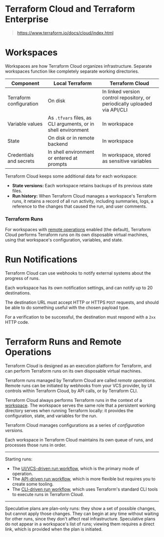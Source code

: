 # Terraform Cloud and Terraform Enterprise

> https://www.terraform.io/docs/cloud/index.html









# Workspaces

Workspaces are how Terraform Cloud organizes infrastructure. Separate workspaces function like completely separate working directories.

| Component               | Local Terraform                                              | Terraform Cloud                                              |
| ----------------------- | ------------------------------------------------------------ | ------------------------------------------------------------ |
| Terraform configuration | On disk                                                      | In linked version control repository, or periodically uploaded via API/CLI |
| Variable values         | As `.tfvars` files, as CLI arguments, or in shell environment | In workspace                                                 |
| State                   | On disk or in remote backend                                 | In workspace                                                 |
| Credentials and secrets | In shell environment or entered at prompts                   | In workspace, stored as sensitive variables                  |

Terraform Cloud keeps some additional data for each workspace:

- **State versions:** Each workspace retains backups of  its previous state files.
- **Run history:** When Terraform Cloud manages a  workspace's Terraform runs, it retains a record of all run activity,  including summaries, logs, a reference to the changes that caused the  run, and user comments.

### Terraform Runs

For workspaces with [remote operations](https://www.terraform.io/docs/cloud/run/index.html) enabled (the default), Terraform Cloud performs Terraform runs on its  own disposable virtual machines, using that workspace's configuration,  variables, and state.











# Run Notifications

Terraform Cloud can use webhooks to notify external systems about the progress of runs.

Each workspace has its own notification settings, and can notify up to 20 destinations.

The destination URL must accept HTTP or HTTPS `POST` requests, and should be able to do something useful with the chosen payload type.

For a verification to be successful, the destination must respond with a `2xx` HTTP code.







# Terraform Runs and Remote Operations

Terraform Cloud is designed as an execution platform for Terraform, and  can perform Terraform runs on its own disposable virtual machines. 

Terraform runs managed by Terraform Cloud are called *remote operations.* Remote runs can be initiated by webhooks from your VCS provider, by UI  controls within Terraform Cloud, by API calls, or by Terraform CLI. 

Terraform Cloud always performs Terraform runs in the context of a [workspace](https://www.terraform.io/docs/cloud/run/index.html). The workspace serves the same role that a persistent working directory  serves when running Terraform locally: it provides the configuration,  state, and variables for the run.

Terraform Cloud manages configurations as a series of *configuration versions.*

Each workspace in Terraform Cloud maintains its own queue of runs, and processes those runs in order.

---

Starting runs:

- The [UI/VCS-driven run workflow](https://www.terraform.io/docs/cloud/run/ui.html), which is the primary mode of operation.
- The [API-driven run workflow](https://www.terraform.io/docs/cloud/run/api.html), which is more flexible but requires you to create some tooling.
- The [CLI-driven run workflow](https://www.terraform.io/docs/cloud/run/cli.html), which uses Terraform's standard CLI tools to execute runs in Terraform Cloud.

---

Speculative plans are plan-only runs: they show a set of possible  changes, but cannot apply  those changes. They can begin at any time without waiting for other  runs, since they don't affect real infrastructure. Speculative plans do not appear in a workspace's list of runs; viewing them requires a direct link, which is provided when the plan is initiated.

















